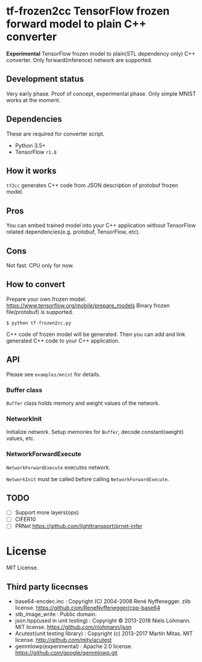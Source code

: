 # tf-frozen2cc TensorFlow frozen forward model to plain C++ converter

**Experimental** TensorFlow frozen model to plain(STL dependency only) C++ converter.
Only forward(inference) network are supported.

## Development status

Very early phase. Proof of concept, experimental phase.
Only simple MNIST works at the moment.

## Dependencies

These are required for converter script.

* Python 3.5+
* TensorFlow `r1.8`

## How it works

`tf2cc` generates C++ code from JSON description of protobuf frozen model.

## Pros

You can embed trained model into your C++ application without TensorFlow related dependencies(e.g. protobuf, TensorFlow, etc).

## Cons

Not fast. CPU only for now.

## How to convert

Prepare your own frozen model. https://www.tensorflow.org/mobile/prepare_models
Binary frozen file(protobuf) is supported.

```
$ python tf-frozen2cc.py 
```

C++ code of frozen model will be generated.
Then you can add and link generated C++ code to your C++ application.

## API

Please see `examples/mnist` for details.

### Buffer class

`Buffer` class holds memory and weight values of the network.

### NetworkInit

Initialize network. Setup memories for `Buffer`, decode constant(weight) values, etc.

### NetworkForwardExecute

`NetworkForwardExecute` executes network.

`NetworkInit` must be called before calling `NetworkForwardExecute`.

## TODO

* [ ] Support more layers(ops)
* [ ] CIFER10 
* [ ] PRNet https://github.com/lighttransport/prnet-infer

# License

MIT License.

## Third party licecnses

* base64-encdec.inc : Copyright (C) 2004-2008 René Nyffenegger. zlib license. https://github.com/ReneNyffenegger/cpp-base64
* stb_image_write : Public domain.
* json.hpp(used in unit testing) : Copyright © 2013-2018 Niels Lohmann. MIT license. https://github.com/nlohmann/json
* Acutest(unit testing library) : Copyright (c) 2013-2017 Martin Mitas. MIT license. http://github.com/mity/acutest
* gemmlowp(experimental) : Apache 2.0 license. https://github.com/google/gemmlowp.git

